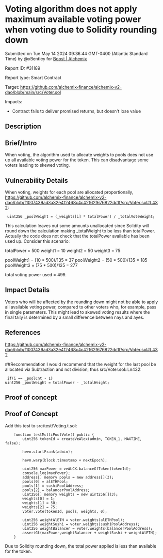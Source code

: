 
# Voting algorithm does not apply maximum available voting power when voting due to Solidity rounding down

Submitted on Tue May 14 2024 09:36:44 GMT-0400 (Atlantic Standard Time) by @xBentley for [Boost | Alchemix](https://immunefi.com/bounty/alchemix-boost/)

Report ID: #31189

Report type: Smart Contract

Target: https://github.com/alchemix-finance/alchemix-v2-dao/blob/main/src/Voter.sol

Impacts:
- Contract fails to deliver promised returns, but doesn't lose value

## Description
## Brief/Intro
When voting, the algorithm used to allocate weights to pools does not use up all available voting power for the token. This can disadvantage some voters leading to skewed voting.

## Vulnerability Details
When voting, weights for each pool are allocated proportionally, https://github.com/alchemix-finance/alchemix-v2-dao/blob/f1007439ad3a32e412468c4c42f62f676822dc1f/src/Voter.sol#L432:

```solidity
 uint256 _poolWeight = (_weights[i] * totalPower) / _totalVoteWeight;
```
This calculation leaves out some amounts unallocated since Solidity will round down the calculation making _totalWeight to be less than totalPower. Actually the code does not check that the totalPower available has been used up. Consider this scenario:

totalPower = 500
weight1 = 10
weight2 = 50
weight3 = 75

poolWeight1 = (10 * 500)/135 = 37
poolWeight2 = (50 * 500)/135 = 185
poolWeight3 = (75 * 500)/135 = 277

total voting power used = 499.

## Impact Details
Voters who will be affected by the rounding down might not be able to apply all available voting power, compared to other voters who, for example, pass in single parameters. This might lead to skewed voting results where the final tally is determined by a small difference between nays and ayes.

## References
https://github.com/alchemix-finance/alchemix-v2-dao/blob/f1007439ad3a32e412468c4c42f62f676822dc1f/src/Voter.sol#L432

##Recommendation
I would recommend that the weight for the last pool be allocated via Subtraction and not division, thus src/Voter.sol::Ln432:

```solidity
 if(i == _poolCnt - 1)
uint256 _poolWeight = totalPower - _totalWeight;
```

        
## Proof of concept
## Proof of Concept
Add this test to src/test/Voting.t.sol:

```solidity
    function testMultiPoolVote() public {
        uint256 tokenId = createVeAlcx(admin, TOKEN_1, MAXTIME, false);

        hevm.startPrank(admin);

        hevm.warp(block.timestamp + nextEpoch);

        uint256 maxPower = veALCX.balanceOfToken(tokenId);
        console.log(maxPower);
        address[] memory pools = new address[](3);
        pools[0] = alETHPool;
        pools[1] = sushiPoolAddress;
        pools[2] = balancerPoolAddress;
        uint256[] memory weights = new uint256[](3);
        weights[0] = 1;
        weights[1] = 50;
        weights[2] = 75;
        voter.vote(tokenId, pools, weights, 0);

        uint256 weightAlETH = voter.weights(alETHPool);
        uint256 weightSushi = voter.weights(sushiPoolAddress);
        uint256 weightBalancer = voter.weights(balancerPoolAddress);
        assertGt(maxPower,weightBalancer + weightSushi + weightAlETH);
    }

```

Due to Solidity rounding down, the total power applied is less than available for the token.